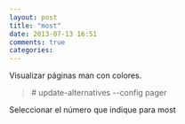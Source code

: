 ```yaml
---
layout: post
title: "most"
date: 2013-07-13 16:51
comments: true
categories: 
---
```

Visualizar páginas man con colores.

>\# update-alternatives --config pager

Seleccionar el número que indique para most


